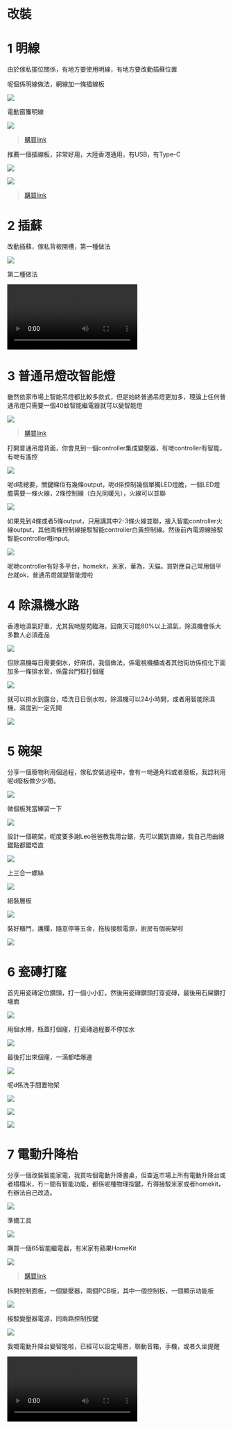 # 改裝

# 1 明線

由於傢私擺位關係，有地方要使用明線，有地方要改動插蘇位置

呢個係明線做法，網線加一條插線板

![](../images/modify/1-1.png)

電動窗簾明線

![](../images/modify/1-2.png)

> [購買link](https://item.taobao.com/item.htm?spm=a1z09.2.0.0.51e02e8dSaS7nj&id=621546804819&_u=n155thb243f)

推薦一個插線板，非常好用，大陸香港通用，有USB，有Type-C

![](../images/tools/5-1.png)

![](../images/tools/5-2.png)

> [購買link](https://item.taobao.com/item.htm?spm=a1z09.2.0.0.51e02e8dSaS7nj&id=619765307505&_u=n155thba3cc)

# 2 插蘇

改動插蘇，傢私背板開槽，第一種做法

![](../images/modify/2.png)

第二種做法

<video src="https://sigmaxy.github.io/decoration/images/modify/2-2.mp4" controls="controls"></video>

# 3 普通吊燈改智能燈

雖然依家市場上智能吊燈都比較多款式，但是始終普通吊燈更加多，理論上任何普通吊燈只需要一個40蚊智能繼電器就可以變智能燈

![](../images/tools/22.png)

> [購買link](https://item.taobao.com/item.htm?spm=a1z09.2.0.0.343f2e8dsiJxn9&id=610210019661&_u=m155thb8f3c)

打開普通吊燈背面，你會見到一個controller集成變壓器，有哋controller有智能，有哋有遙控

![](../images/modify/3-1.png)

呢d唔總要，關鍵睇佢有幾條output，呢d係控制幾個單獨LED燈膽，一個LED燈膽需要一條火線，2條控制線（白光同暖光），火線可以並聯

![](../images/modify/3-2.png)

如果見到4條或者5條output，只用講其中2-3條火線並聯，接入智能controller火線output，其他兩條控制線接駁智能controller白黃控制線。然後前內電源線接駁智能controller嘅input。

![](../images/modify/3-3.png)

呢哋controller有好多平台，homekit，米家，華為，天貓。買對應自己常用個平台就ok，普通吊燈就變智能燈啦

# 4 除濕機水路

香港地濕氣好重，尤其我哋屋苑臨海，回南天可能80%以上濕氣，除濕機會係大多數人必須產品

![](../images/modify/4-1.png)

但除濕機每日需要倒水，好麻煩，我個做法，係電視機櫃或者其他街坊係梳化下面加多一條排水管，係露台門框打個窿

![](../images/modify/4-2.png)

就可以排水到露台，唔洗日日倒水啦，除濕機可以24小時開，或者用智能除濕機，濕度到一定先開

![](../images/modify/4-2.png)

# 5 碗架

分享一個廢物利用個過程，傢私安裝過程中，會有一哋邊角料或者廢板，我諗利用呢d廢板做少少嘢。

![](../images/modify/5-1.png)

做個板凳當練習一下

![](../images/modify/5-2.png)

設計一個碗架，呢度要多謝Leo爸爸教我用台鋸，先可以鋸到直線，我自己用曲線鋸點都鋸唔直

![](../images/modify/5-3.png)

上三合一螺絲

![](../images/modify/5-4.png)

組裝層板

![](../images/modify/5-5.png)

裝好櫃門，護欄，隨意停等五金，拖板接駁電源，廚房有個碗架啦

![](../images/modify/5-6.png)

# 6 瓷磚打窿

首先用瓷磚定位鑽頭，打一個小小釘，然後用瓷磚鑽頭打穿瓷磚，最後用石屎鑽打墻面

![](../images/modify/6-1.png)

用個水樽，瓶蓋打個窿，打瓷磚過程要不停加水

![](../images/modify/6-2.png)

最後打出來個窿，一滴都唔爆邊

![](../images/modify/6-3.png)

呢d係洗手間置物架

![](../images/modify/6-4.png)

![](../images/modify/6-5.png)

![](../images/modify/6-6.png)

# 7 電動升降枱

分享一個改裝智能家電，我買咗個電動升降書桌，但查返市場上所有電動升降台或者榻榻米，冇一間有智能功能，都係呢種物理按鍵，冇得接駁米家或者homekit，冇辦法自己改造。

![](../images/modify/7-1.png)

準備工具

![](../images/modify/7-2.png)

購買一個65智能繼電器，有米家有蘋果HomeKit

![](../images/modify/7-3.png)

> [購買link](https://item.taobao.com/item.htm?spm=a1z09.2.0.0.3d0c2e8d0tbAm8&id=629916152179&_u=a155thb37d0)

拆開控制面板，一個變壓器，兩個PCB板，其中一個控制板，一個顯示功能板

![](../images/modify/7-4.png)

接駁變壓器電源，同兩路控制按鍵

![](../images/modify/7-5.png)

我嘅電動升降台變智能啦，已經可以設定場景，聯動音箱，手機，或者久坐提醒

<video src="https://sigmaxy.github.io/decoration/images/modify/7-6.mp4" controls="controls"></video>